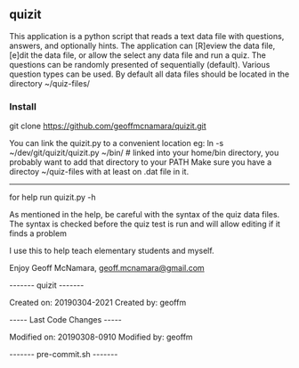 ## quizit 

This application is a python script that reads a text data file with questions, answers, and optionally hints.
The application can [R]eview the data file, [e]dit the data file, or allow the select any data file and run a quiz.
The questions can be randomly presented of sequentially (default).
Various question types can be used.
By default all data files should be located in the directory ~/quiz-files/

### Install
git clone https://github.com/geoffmcnamara/quizit.git

You can link the quizit.py to a convenient location eg:
	ln -s ~/dev/git/quizit/quizit.py ~/bin/   # linked into your home/bin directory, you probably want to add that directory to your PATH
Make sure you have a directoy ~/quiz-files with at least on <quizname>.dat file in it.


-----

for help run quizit.py -h

As mentioned in the help, be careful with the syntax of the quiz data files. The syntax is checked before the quiz test is run and will allow editing if it
finds a problem

I use this to help teach elementary students and myself.

Enjoy
  Geoff McNamara, geoff.mcnamara@gmail.com


------- quizit -------
    
Created on: 20190304-2021
Created by: geoffm
    
----- Last Code Changes -----
    
Modified on: 20190308-0910
Modified by: geoffm
   
------- pre-commit.sh -------

